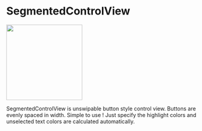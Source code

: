 SegmentedControlView
====================

<img src="https://raw.githubusercontent.com/emmasuzuki/SegmentedControlView/master/screenshot.png" width="200" />

SegmentedControlView is unswipable button style control view. Buttons are evenly spaced in width.
Simple to use ! Just specify the highlight colors and unselected text colors are calculated automatically.

